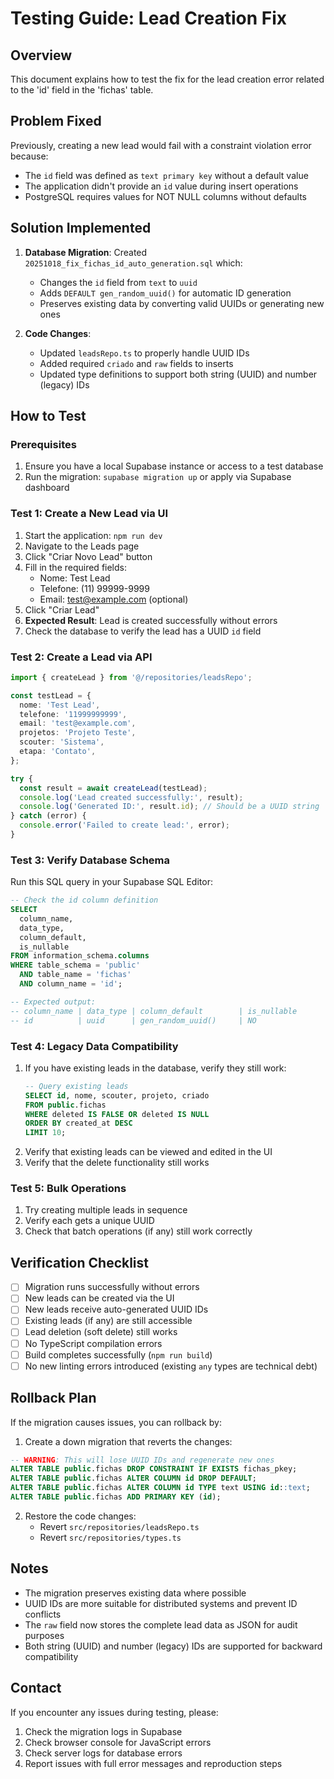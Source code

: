 # Testing Guide: Lead Creation Fix

## Overview
This document explains how to test the fix for the lead creation error related to the 'id' field in the 'fichas' table.

## Problem Fixed
Previously, creating a new lead would fail with a constraint violation error because:
- The `id` field was defined as `text primary key` without a default value
- The application didn't provide an `id` value during insert operations
- PostgreSQL requires values for NOT NULL columns without defaults

## Solution Implemented
1. **Database Migration**: Created `20251018_fix_fichas_id_auto_generation.sql` which:
   - Changes the `id` field from `text` to `uuid`
   - Adds `DEFAULT gen_random_uuid()` for automatic ID generation
   - Preserves existing data by converting valid UUIDs or generating new ones

2. **Code Changes**:
   - Updated `leadsRepo.ts` to properly handle UUID IDs
   - Added required `criado` and `raw` fields to inserts
   - Updated type definitions to support both string (UUID) and number (legacy) IDs

## How to Test

### Prerequisites
1. Ensure you have a local Supabase instance or access to a test database
2. Run the migration: `supabase migration up` or apply via Supabase dashboard

### Test 1: Create a New Lead via UI
1. Start the application: `npm run dev`
2. Navigate to the Leads page
3. Click "Criar Novo Lead" button
4. Fill in the required fields:
   - Nome: Test Lead
   - Telefone: (11) 99999-9999
   - Email: test@example.com (optional)
5. Click "Criar Lead"
6. **Expected Result**: Lead is created successfully without errors
7. Check the database to verify the lead has a UUID `id` field

### Test 2: Create a Lead via API
```typescript
import { createLead } from '@/repositories/leadsRepo';

const testLead = {
  nome: 'Test Lead',
  telefone: '11999999999',
  email: 'test@example.com',
  projetos: 'Projeto Teste',
  scouter: 'Sistema',
  etapa: 'Contato',
};

try {
  const result = await createLead(testLead);
  console.log('Lead created successfully:', result);
  console.log('Generated ID:', result.id); // Should be a UUID string
} catch (error) {
  console.error('Failed to create lead:', error);
}
```

### Test 3: Verify Database Schema
Run this SQL query in your Supabase SQL Editor:

```sql
-- Check the id column definition
SELECT 
  column_name, 
  data_type, 
  column_default, 
  is_nullable
FROM information_schema.columns
WHERE table_schema = 'public'
  AND table_name = 'fichas'
  AND column_name = 'id';

-- Expected output:
-- column_name | data_type | column_default        | is_nullable
-- id          | uuid      | gen_random_uuid()     | NO
```

### Test 4: Legacy Data Compatibility
1. If you have existing leads in the database, verify they still work:
   ```sql
   -- Query existing leads
   SELECT id, nome, scouter, projeto, criado 
   FROM public.fichas 
   WHERE deleted IS FALSE OR deleted IS NULL
   ORDER BY created_at DESC
   LIMIT 10;
   ```
2. Verify that existing leads can be viewed and edited in the UI
3. Verify that the delete functionality still works

### Test 5: Bulk Operations
1. Try creating multiple leads in sequence
2. Verify each gets a unique UUID
3. Check that batch operations (if any) still work correctly

## Verification Checklist

- [ ] Migration runs successfully without errors
- [ ] New leads can be created via the UI
- [ ] New leads receive auto-generated UUID IDs
- [ ] Existing leads (if any) are still accessible
- [ ] Lead deletion (soft delete) still works
- [ ] No TypeScript compilation errors
- [ ] Build completes successfully (`npm run build`)
- [ ] No new linting errors introduced (existing `any` types are technical debt)

## Rollback Plan

If the migration causes issues, you can rollback by:

1. Create a down migration that reverts the changes:
```sql
-- WARNING: This will lose UUID IDs and regenerate new ones
ALTER TABLE public.fichas DROP CONSTRAINT IF EXISTS fichas_pkey;
ALTER TABLE public.fichas ALTER COLUMN id DROP DEFAULT;
ALTER TABLE public.fichas ALTER COLUMN id TYPE text USING id::text;
ALTER TABLE public.fichas ADD PRIMARY KEY (id);
```

2. Restore the code changes:
   - Revert `src/repositories/leadsRepo.ts`
   - Revert `src/repositories/types.ts`

## Notes

- The migration preserves existing data where possible
- UUID IDs are more suitable for distributed systems and prevent ID conflicts
- The `raw` field now stores the complete lead data as JSON for audit purposes
- Both string (UUID) and number (legacy) IDs are supported for backward compatibility

## Contact

If you encounter any issues during testing, please:
1. Check the migration logs in Supabase
2. Check browser console for JavaScript errors
3. Check server logs for database errors
4. Report issues with full error messages and reproduction steps
